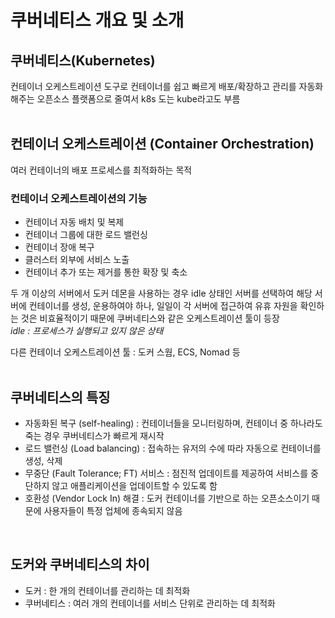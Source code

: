 # 쿠버네티스 개요 및 소개
## 쿠버네티스(Kubernetes)
컨테이너 오케스트레이션 도구로 컨테이너를 쉽고 빠르게 배포/확장하고 관리를 자동화해주는 오픈소스 플랫폼으로 줄여서 k8s 도는 kube라고도 부름  
<br>

## 컨테이너 오케스트레이션 (Container Orchestration)
여러 컨테이너의 배포 프로세스를 최적화하는 목적  

### 컨테이너 오케스트레이션의 기능
+ 컨테이너 자동 배치 및 복제
+ 컨테이너 그룹에 대한 로드 밸런싱
+ 컨테이너 장애 복구
+ 클러스터 외부에 서비스 노출
+ 컨테이너 추가 또는 제거를 통한 확장 및 축소

두 개 이상의 서버에서 도커 데몬을 사용하는 경우 idle 상태인 서버를 선택하여 해당 서버에 컨테이너를 생성, 운용하여야 하나, 일일이 각 서버에 접근하여 유휴 자원을 확인하는 것은 비효율적이기 때문에 쿠버네티스와 같은 오케스트레이션 툴이 등장  
_idle : 프로세스가 실행되고 있지 않은 상태_

다른 컨테이너 오케스트레이션 툴 : 도커 스웜, ECS, Nomad 등  
<br>

## 쿠버네티스의 특징
+ 자동화된 복구 (self-healing) : 컨테이너들을 모니터링하며, 컨테이너 중 하나라도 죽는 경우 쿠버네티스가 빠르게 재시작
+ 로드 밸런싱 (Load balancing) : 접속하는 유저의 수에 따라 자동으로 컨테이너를 생성, 삭제 
+ 무중단 (Fault Tolerance; FT) 서비스 : 점진적 업데이트를 제공하여 서비스를 중단하지 않고 애플리케이션을 업데이트할 수 있도록 함
+ 호환성 (Vendor Lock In) 해결 : 도커 컨테이너를 기반으로 하는 오픈소스이기 때문에 사용자들이 특정 업체에 종속되지 않음
<br>

## 도커와 쿠버네티스의 차이
+ 도커 : 한 개의 컨테이너를 관리하는 데 최적화  
+ 쿠버네티스 : 여러 개의 컨테이너를 서비스 단위로 관리하는 데 최적화

